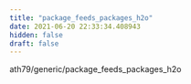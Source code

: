 ```yaml
---
title: "package_feeds_packages_h2o"
date: 2021-06-20 22:33:34.408943
hidden: false
draft: false
---
```


ath79/generic/package_feeds_packages_h2o

